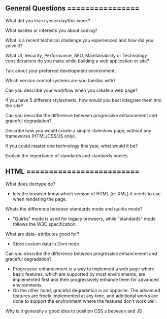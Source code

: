 ## General Questions ================

What did you learn yesterday/this week?

What excites or interests you about coding?

What is a recent technical challenge you experienced and how did you solve it?

What UI, Security, Performance, SEO, Maintainability or Technology considerations do you make while building a web application or site?

Talk about your preferred development environment.

Which version control systems are you familiar with?

Can you describe your workflow when you create a web page?

If you have 5 different stylesheets, how would you best integrate them into the site?

Can you describe the difference between progressive enhancement and graceful degradation?

Describe how you would create a simple slideshow page, without any frameworks (HTML/CSS/JS only).

If you could master one technology this year, what would it be?

Explain the importance of standards and standards bodies.


## HTML =========================

What does doctype do?
- lets the browser know which version of HTML (or XML) it needs to use when rendering the page. 

Whats the difference between standards mode and quirks mode?
- "Quirks" mode is used for legacy browsers, while "standards" mode follows the W3C specification. 

What are data- attributes good for? 
- Store custom data in Dom node


Can you describe the difference between progressive enhancement and graceful degradation?
- Progressive enhancement is a way to implement a web page where basic features, which are supported by most environments, are implemented first and then progressively enhance them for advanced environments.
- On the other hand, graceful degradation is an opposite. The advanced features are freely implemented at any time, and additional works are done to support the environment where the features don't work well.

Why is it generally a good idea to position CSS <link>s between <head></head> and JS <script>s just before </body>? Do you know any exceptions?/

- CSS declared before <body> starts, your styles has actually loaded already
- run javascript just before the </body> so that it is ran after all the elements have been rendered./

Explain some of the pros and cons for CSS animations versus JavaScript animations.

-CSS animations
    -pros: They use GPU, so they are CPU-efficient. Don't consume JavaScript event loops.
    -cons: Hard to handle, as CSS doesn't contain logics. Not supported in old browsers.

-JavaScript animations
    -Opposite to CSS animations


What is the difference between classes and IDs in CSS?
- Id have priority 

==========CSS===============

Whats the difference between "resetting" and "normalizing" CSS? Which would you choose, and why?
- Resetting - removing all styling from every element. all elements will have the same font-size margin etc. Eric Meyers Reset.
- normalizing - making elements render consistently across all browsers. provides better cross-browser consistency in default styling of html elements. html5 alternative to css resetting

Describe Floats and how they work.
- Specifies whether an element should be placed along left or right side of container

Describe z-index and how stacking context is formed.
- Specifies the stack order of an element. Greater stack order in front.

Have you ever used a grid system, and if so, what do you prefer?
-Bootstrap - container, rows, and columns placed within rows

Have you used or implemented media queries or mobile specific layouts/CSS?
-Optional media type limit the stylesheets scope by using  media features (height width)

=============JS===============
Explain event delegation
-Using Event Propagation(bubbling) to handle higher level events in the DOM

Why is it called a Ternary expression, what does the word "Ternary" indicate?
- ?:

Explain how this works in JavaScript

==============================

What does CORS stand for and what issue does it address?

 -CORS stands for cross-origin resource sharing. There could be situation where some resources should be allowed from sources having different origin. CORS is a standard to enable cross-site HTTP requests for:

 -AJAX API call
 -Web Fonts
 -WebGL textures
 -Image/video frames drawn to a canvas using drawImage
 -Stylesheets
 -Scripts